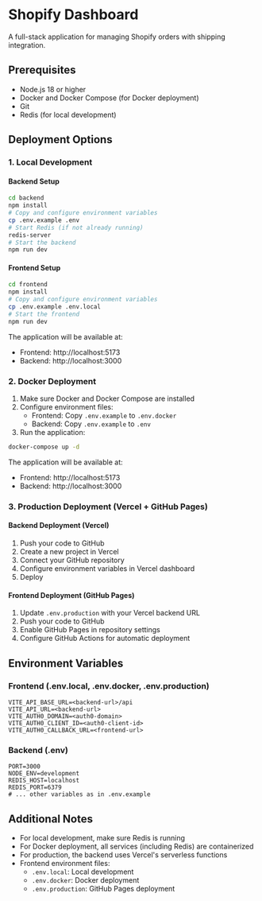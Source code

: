 # Shopify Dashboard

A full-stack application for managing Shopify orders with shipping integration.

## Prerequisites

- Node.js 18 or higher
- Docker and Docker Compose (for Docker deployment)
- Git
- Redis (for local development)

## Deployment Options

### 1. Local Development

#### Backend Setup
```bash
cd backend
npm install
# Copy and configure environment variables
cp .env.example .env
# Start Redis (if not already running)
redis-server
# Start the backend
npm run dev
```

#### Frontend Setup
```bash
cd frontend
npm install
# Copy and configure environment variables
cp .env.example .env.local
# Start the frontend
npm run dev
```

The application will be available at:
- Frontend: http://localhost:5173
- Backend: http://localhost:3000

### 2. Docker Deployment

1. Make sure Docker and Docker Compose are installed
2. Configure environment files:
   - Frontend: Copy `.env.example` to `.env.docker`
   - Backend: Copy `.env.example` to `.env`
3. Run the application:
```bash
docker-compose up -d
```

The application will be available at:
- Frontend: http://localhost:5173
- Backend: http://localhost:3000

### 3. Production Deployment (Vercel + GitHub Pages)

#### Backend Deployment (Vercel)
1. Push your code to GitHub
2. Create a new project in Vercel
3. Connect your GitHub repository
4. Configure environment variables in Vercel dashboard
5. Deploy

#### Frontend Deployment (GitHub Pages)
1. Update `.env.production` with your Vercel backend URL
2. Push your code to GitHub
3. Enable GitHub Pages in repository settings
4. Configure GitHub Actions for automatic deployment

## Environment Variables

### Frontend (.env.local, .env.docker, .env.production)
```env
VITE_API_BASE_URL=<backend-url>/api
VITE_API_URL=<backend-url>
VITE_AUTH0_DOMAIN=<auth0-domain>
VITE_AUTH0_CLIENT_ID=<auth0-client-id>
VITE_AUTH0_CALLBACK_URL=<frontend-url>
```

### Backend (.env)
```env
PORT=3000
NODE_ENV=development
REDIS_HOST=localhost
REDIS_PORT=6379
# ... other variables as in .env.example
```

## Additional Notes

- For local development, make sure Redis is running
- For Docker deployment, all services (including Redis) are containerized
- For production, the backend uses Vercel's serverless functions
- Frontend environment files:
  - `.env.local`: Local development
  - `.env.docker`: Docker deployment
  - `.env.production`: GitHub Pages deployment 